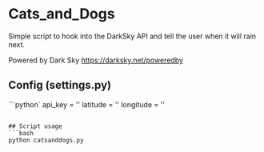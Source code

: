 # Cats_and_Dogs
Simple script to hook into the DarkSky API and tell the user when it will
rain next.

Powered by Dark Sky https://darksky.net/poweredby

## Config (settings.py)
```python`
api_key = ''
latitude = ''
longitude = ''
```

## Script usage
```bash
python catsanddogs.py
```
